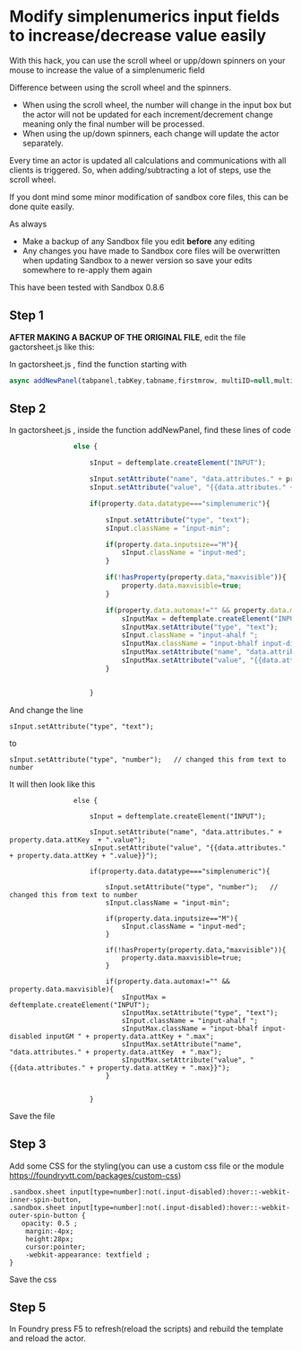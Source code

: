 # Modify simplenumerics input fields to increase/decrease value easily

With this hack, you can use the scroll wheel or upp/down spinners on your mouse to increase the value of a simplenumeric field

Difference between using the scroll wheel and the spinners.
* When using the scroll wheel, the number will change in the input box but the actor will not be updated for each increment/decrement change meaning only the final number will be processed.
* When using the up/down spinners, each change will update the actor separately.

Every time an actor is updated all calculations and communications with all clients is triggered.
So, when adding/subtracting a lot of steps, use the scroll wheel.

If you dont mind some minor modification of sandbox core files, this can be done quite easily.

As always
* Make a backup of any Sandbox file you edit __**before**__ any editing
* Any changes you have made to Sandbox core files will be overwritten when updating Sandbox to a newer version so save your edits somewhere to re-apply them again 

This have been tested with Sandbox 0.8.6

## Step 1

**AFTER MAKING A BACKUP OF THE ORIGINAL FILE**, edit the file gactorsheet.js like this:

In gactorsheet.js , find the function starting with 
``` javascript 
async addNewPanel(tabpanel,tabKey,tabname,firstmrow, multiID=null,multiName=null,_paneldata=null){
```
## Step 2
In gactorsheet.js , inside the function addNewPanel, find these lines of code
``` javascript
                else {

                    sInput = deftemplate.createElement("INPUT");

                    sInput.setAttribute("name", "data.attributes." + property.data.attKey  + ".value");
                    sInput.setAttribute("value", "{{data.attributes." + property.data.attKey + ".value}}");

                    if(property.data.datatype==="simplenumeric"){

                        sInput.setAttribute("type", "text");  
                        sInput.className = "input-min";

                        if(property.data.inputsize=="M"){
                            sInput.className = "input-med";
                        }

                        if(!hasProperty(property.data,"maxvisible")){
                            property.data.maxvisible=true;
                        }

                        if(property.data.automax!="" && property.data.maxvisible){
                            sInputMax = deftemplate.createElement("INPUT");
                            sInputMax.setAttribute("type", "text");
                            sInput.className = "input-ahalf ";
                            sInputMax.className = "input-bhalf input-disabled inputGM " + property.data.attKey + ".max";
                            sInputMax.setAttribute("name", "data.attributes." + property.data.attKey  + ".max");
                            sInputMax.setAttribute("value", "{{data.attributes." + property.data.attKey + ".max}}");
                        }


                    }
```

And change the line
```
sInput.setAttribute("type", "text");
```
to
```
sInput.setAttribute("type", "number");   // changed this from text to number
```
It will then look like this

```
                else {

                    sInput = deftemplate.createElement("INPUT");

                    sInput.setAttribute("name", "data.attributes." + property.data.attKey  + ".value");
                    sInput.setAttribute("value", "{{data.attributes." + property.data.attKey + ".value}}");

                    if(property.data.datatype==="simplenumeric"){

                        sInput.setAttribute("type", "number");   // changed this from text to number
                        sInput.className = "input-min";

                        if(property.data.inputsize=="M"){
                            sInput.className = "input-med";
                        }

                        if(!hasProperty(property.data,"maxvisible")){
                            property.data.maxvisible=true;
                        }

                        if(property.data.automax!="" && property.data.maxvisible){
                            sInputMax = deftemplate.createElement("INPUT");
                            sInputMax.setAttribute("type", "text");
                            sInput.className = "input-ahalf ";
                            sInputMax.className = "input-bhalf input-disabled inputGM " + property.data.attKey + ".max";
                            sInputMax.setAttribute("name", "data.attributes." + property.data.attKey  + ".max");
                            sInputMax.setAttribute("value", "{{data.attributes." + property.data.attKey + ".max}}");
                        }


                    }
```
Save the file

## Step 3
Add some CSS for the styling(you can use a custom css file or the module https://foundryvtt.com/packages/custom-css)

```
.sandbox.sheet input[type=number]:not(.input-disabled):hover::-webkit-inner-spin-button,
.sandbox.sheet input[type=number]:not(.input-disabled):hover::-webkit-outer-spin-button {
   opacity: 0.5 ;
	margin:-4px;
	height:28px;	
	cursor:pointer;
	-webkit-appearance: textfield ;	
}
```
Save the css
## Step 5 
In Foundry press F5 to refresh(reload the scripts) and rebuild the template and reload the actor.
